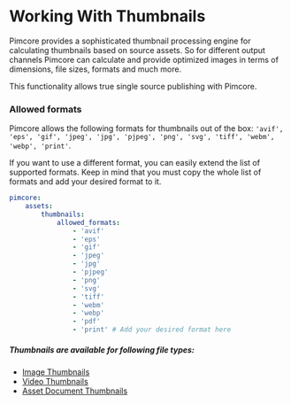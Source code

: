 # Working With Thumbnails

Pimcore provides a sophisticated thumbnail processing engine for calculating thumbnails based on source assets. So for 
different output channels Pimcore can calculate and provide optimized images in terms of dimensions, file sizes, formats
and much more.

This functionality allows true single source publishing with Pimcore.

### Allowed formats
Pimcore allows the following formats for thumbnails out of the box:
`'avif', 'eps', 'gif', 'jpeg', 'jpg', 'pjpeg', 'png', 'svg', 'tiff', 'webm', 'webp', 'print'`.

If you want to use a different format, you can easily extend the list of supported formats.
Keep in mind that you must copy the whole list of formats and add your desired format to it.
```yaml
pimcore:
    assets:
        thumbnails:
            allowed_formats:
                - 'avif'
                - 'eps'
                - 'gif'
                - 'jpeg'
                - 'jpg'
                - 'pjpeg'
                - 'png'
                - 'svg'
                - 'tiff'
                - 'webm'
                - 'webp'
                - 'pdf'
                - 'print' # Add your desired format here
```

##### Thumbnails are available for following file types: 
* [Image Thumbnails](./01_Image_Thumbnails.md)
* [Video Thumbnails](./03_Video_Thumbnails.md)
* [Asset Document Thumbnails](./05_Document_Thumbnails.md)
